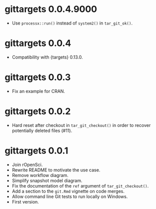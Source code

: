 # gittargets 0.0.4.9000

* Use `processx::run()` instead of `system2()` in `tar_git_ok()`.

# gittargets 0.0.4

* Compatibility with {targets} 0.13.0.

# gittargets 0.0.3

* Fix an example for CRAN.

# gittargets 0.0.2

* Hard reset after checkout in `tar_git_checkout()` in order to recover potentially deleted files (#11).

# gittargets 0.0.1

* Join rOpenSci.
* Rewrite README to motivate the use case.
* Remove workflow diagram.
* Simplify snapshot model diagram.
* Fix the documentation of the `ref` argument of `tar_git_checkout()`.
* Add a section to the `git.Rmd` vignette on code merges.
* Allow command line Git tests to run locally on Windows.
* First version.
